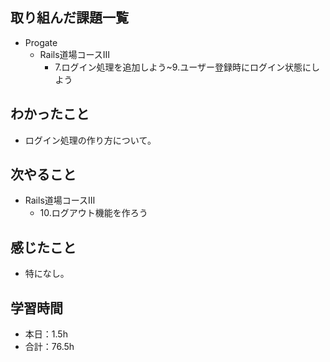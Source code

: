 ## 取り組んだ課題一覧
- Progate
  - Rails道場コースⅢ
    - 7.ログイン処理を追加しよう~9.ユーザー登録時にログイン状態にしよう
## わかったこと
- ログイン処理の作り方について。
## 次やること
- Rails道場コースⅢ
  - 10.ログアウト機能を作ろう
## 感じたこと
- 特になし。
## 学習時間
- 本日：1.5h
- 合計：76.5h
